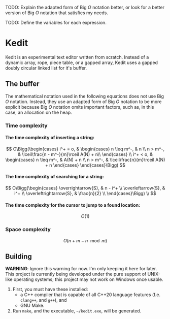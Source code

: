 TODO: Explain the adapted form of Big $O$ notation better, or look for a better
version of Big $O$ notation that satisfies my needs.

TODO: Define the variables for each expression.

# Kedit

Kedit is an experimental text editor written from scratch. Instead of a dynamic
array, rope, piece table, or a gapped array, Kedit uses a gapped doubly
circular linked list for it's buffer.

## The buffer

The mathematical notation used in the following equations does not use Big $O$
notation. Instead, they use an adapted form of Big $O$ notation to be more
explicit because Big $O$ notation omits important factors, such as, in this
case, an allocation on the heap.

### Time complexity

#### The time complexity of inserting a string:


$$
O\Bigg(\begin{cases}
  i^+ = o, & \begin{cases}
    n \leq m^-, & n \\
    n > m^-, & \lceil\frac{n - m^-}{m}\rceil A(N) + n\\
  \end{cases} \\
  i^+ < o, & \begin{cases}
    n \leq m^-, & A(N) + n \\
    n > m^-, & \lceil\frac{n}{m}\rceil A(N) + n
  \end{cases}
\end{cases}\Bigg)
$$

#### The time complexity of searching for a string:

$$
O\Bigg(\begin{cases}
  \overrightarrow{S}, & n - i^+ \\
  \overleftarrow{S}, & i^+ \\
  \overleftrightarrow{S}, & \frac{n}{2} \\
\end{cases}\Bigg) \\
$$

#### The time complexity for the cursor to jump to a found location:

$$
O(1)
$$

### Space complexity

$$
O(n + m - n \mod{m})
$$

## Building

**WARNING**: Ignore this warning for now. I'm only keeping it here for later.
This project is currently being developed under the pure support of UNIX-like
operating systems; this project may not work on Windows once usable.

1. First, you must have these installed:
	* a C++ compiler that is capable of all C++20 language features
	  (f.e. `clang++`, and `g++`), and
	* GNU Make.
2. Run `make`, and the executable, `~/kedit.exe`, will be generated.
